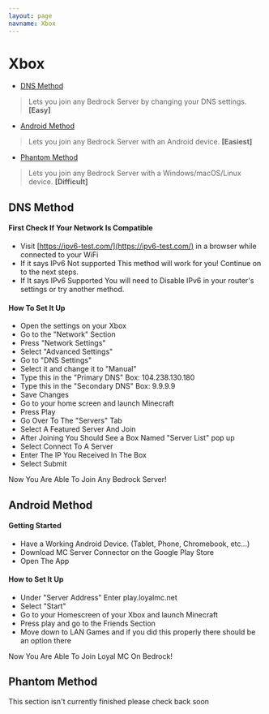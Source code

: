 ```yaml
---
layout: page
navname: Xbox
---
```


# Xbox
- [DNS Method](#dns-method)
> Lets you join any Bedrock Server by changing your DNS settings. **[Easy]**
- [Android Method](#android-method)
> Lets you join any Bedrock Server with an Android device. **[Easiest]**
- [Phantom Method](#phantom-method)
> Lets you join any Bedrock Server with a Windows/macOS/Linux device. **[Difficult]**
## DNS Method

#### First Check If Your Network Is Compatible 
- Visit [https://ipv6-test.com/](https://ipv6-test.com/) in a browser while connected to your WiFi
- If it says IPv6 Not supported This method will work for you! Continue on to the next steps.
- If It says IPv6 Supported You will need to Disable IPv6 in your router's settings or try another method.

#### How To Set It Up
- Open the settings on your Xbox
- Go to the "Network" Section
- Press "Network Settings"
- Select "Advanced Settings"
- Go to "DNS Settings"
- Select it and change it to "Manual"
- Type this in the "Primary DNS" Box: 104.238.130.180
- Type this in the "Secondary DNS" Box: 9.9.9.9
- Save Changes
- Go to your home screen and launch Minecraft
- Press Play
- Go Over To The "Servers" Tab
- Select A Featured Server And Join
- After Joining You Should See a Box Named "Server List" pop up
- Select Connect To A Server
- Enter The IP You Received In The Box
- Select Submit  

Now You Are Able To Join Any Bedrock Server! 


## Android Method

#### Getting Started
- Have a Working Android Device. (Tablet, Phone, Chromebook, etc...)
- Download MC Server Connector on the Google Play Store 
- Open The App

#### How to Set It Up
- Under "Server Address" Enter play.loyalmc.net
- Select "Start"
- Go to your Homescreen of your Xbox and launch Minecraft
- Press play and go to the Friends Section
- Move down to LAN Games and if you did this properly there should be an option there

Now You Are Able To Join Loyal MC On Bedrock!

## Phantom Method
This section isn't currently finished please check back soon
